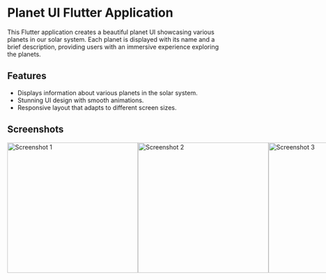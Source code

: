 # Planet UI Flutter Application

This Flutter application creates a beautiful planet UI showcasing various planets in our solar system. Each planet is displayed with its name and a brief description, providing users with an immersive experience exploring the planets.

## Features

- Displays information about various planets in the solar system.
- Stunning UI design with smooth animations.
- Responsive layout that adapts to different screen sizes.

## Screenshots

<div style="display: flex; justify-content: space-between;">
    <img src="https://github.com/BhavikPindoriya/planet_ui/assets/154498968/768b68b9-0f8c-419f-a476-90dd07b6ca6b" alt="Screenshot 1" width="300">
    <img src="https://github.com/BhavikPindoriya/planet_ui/assets/154498968/df7866ad-c4e3-4da0-b902-5b5cd59127ab" alt="Screenshot 2" width="300">
    <img src="https://github.com/BhavikPindoriya/planet_ui/assets/154498968/0cc101b6-991c-482a-b244-0f03095ecc23" alt="Screenshot 3" width="300">
</div>

